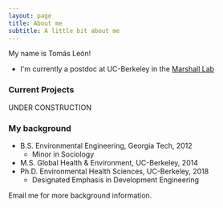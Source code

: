 ```yaml
---
layout: page
title: About me
subtitle: A little bit about me
---
```


My name is Tomás León!

- I'm currently a postdoc at UC-Berkeley in the [Marshall Lab](https://www.marshalllab.com)

### Current Projects

UNDER CONSTRUCTION

### My background

- B.S. Environmental Engineering, Georgia Tech, 2012
  - Minor in Sociology
- M.S. Global Health & Environment, UC-Berkeley, 2014
- Ph.D. Environmental Health Sciences, UC-Berkeley, 2018
  - Designated Emphasis in Development Engineering

Email me for more background information.

